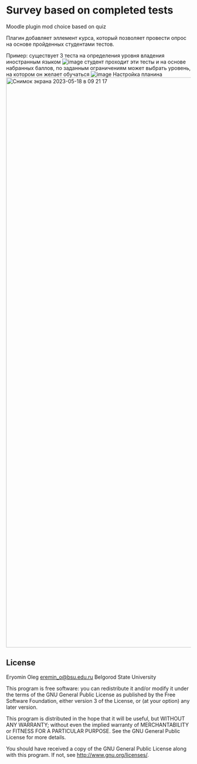 # Survey based on completed tests #
Moodle plugin mod choice based on quiz

Плагин добавляет эллемент курса, который позволяет провести опрос
на основе пройденных студентами тестов.

Пример: существует 3 теста на определения уровня владения иностранным языком
![image](https://github.com/OlegEryomin/bsuselection/assets/39495665/ed705150-790d-4347-a866-e9141c18de6b)
студент проходит эти тесты и на основе набранных баллов, по заданным ограничениям может выбрать уровень, на котором он желает обучаться
![image](https://github.com/OlegEryomin/bsuselection/assets/39495665/7facc045-e5a9-43af-8616-ef751ef40790)
Настройка планина
<img width="1552" alt="Снимок экрана 2023-05-18 в 09 21 17" src="https://github.com/OlegEryomin/bsuselection/assets/39495665/2ae2f59e-f600-4db4-a52a-9d26f114d414">


## License ##

Eryomin Oleg eremin_o@bsu.edu.ru Belgorod State University

This program is free software: you can redistribute it and/or modify it under
the terms of the GNU General Public License as published by the Free Software
Foundation, either version 3 of the License, or (at your option) any later
version.

This program is distributed in the hope that it will be useful, but WITHOUT ANY
WARRANTY; without even the implied warranty of MERCHANTABILITY or FITNESS FOR A
PARTICULAR PURPOSE.  See the GNU General Public License for more details.

You should have received a copy of the GNU General Public License along with
this program.  If not, see <http://www.gnu.org/licenses/>.
